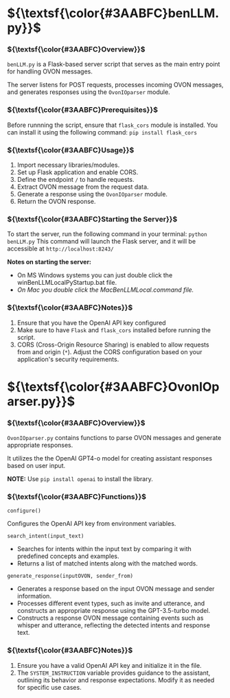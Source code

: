 # ${\textsf{\color{#3AABFC}benLLM.py}}$

### ${\textsf{\color{#3AABFC}Overview}}$
`benLLM.py` is a Flask-based server script that serves as the main entry point for handling OVON messages. 

The server listens for POST requests, processes incoming OVON messages, and generates responses using the `OvonIOparser` module.

###  ${\textsf{\color{#3AABFC}Prerequisites}}$
Before runnning the script, ensure that `flask_cors` module is installed. You can install it using the following command: `pip install flask_cors`

###  ${\textsf{\color{#3AABFC}Usage}}$
1. Import necessary libraries/modules.
2. Set up Flask application and enable CORS.
3. Define the endpoint `/` to handle requests.
4. Extract OVON message from the request data.
5. Generate a response using the `OvonIOparser` module.
6. Return the OVON response.

###  ${\textsf{\color{#3AABFC}Starting the Server}}$
To start the server, run the following command in your terminal:
``` python benLLM.py ```
This command will launch the Flask server, and it will be accessible at `http://localhost:8243/`

__Notes on starting the server:__ 
* On MS Windows systems you can just double click the winBenLLMLocalPyStartup.bat file. 
* _On Mac you double click the MacBenLLMLocal.command file._

###  ${\textsf{\color{#3AABFC}Notes}}$ 
1. Ensure that you have the OpenAI API key configured
2. Make sure to have `Flask` and `flask_cors` installed before running the script.
3. CORS (Cross-Origin Resource Sharing) is enabled to allow requests from and origin (`*`). Adjust the CORS configuration based on your application's security requirements.

# ${\textsf{\color{#3AABFC}OvonIOparser.py}}$

###  ${\textsf{\color{#3AABFC}Overview}}$
`OvonIOparser.py` contains functions to parse OVON messages and generate appropriate responses.

It utilizes the the OpenAI GPT4-o model for creating assistant responses based on user input. 

__NOTE:__ Use `pip install openai` to install the library.

###  ${\textsf{\color{#3AABFC}Functions}}$
`configure()`

Configures the OpenAI API key from environment variables.

`search_intent(input_text)`
* Searches for intents within the input text by comparing it with predefined concepts and examples.
* Returns a list of matched intents along with the matched words.

`generate_response(inputOVON, sender_from)`
* Generates a response based on the input OVON message and sender information. 
* Processes different event types, such as invite and utterance, and constructs an appropriate response using the GPT-3.5-turbo model.
* Constructs a response OVON message containing events such as whisper and utterance, reflecting the detected intents and response text.

###  ${\textsf{\color{#3AABFC}Notes}}$
1. Ensure you have a valid OpenAI API key and initialize it in the file.
2. The `SYSTEM_INSTRUCTION` variable provides guidance to the assistant, outlining its behavior and response expectations. Modify it as needed for specific use cases.
